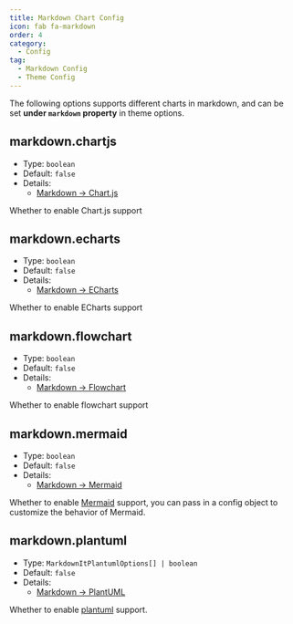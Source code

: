 ```yaml
---
title: Markdown Chart Config
icon: fab fa-markdown
order: 4
category:
  - Config
tag:
  - Markdown Config
  - Theme Config
---
```


The following options supports different charts in markdown, and can be set **under `markdown` property** in theme options.

<!-- more -->

## markdown.chartjs

- Type: `boolean`
- Default: `false`
- Details:
  - [Markdown → Chart.js](../../guide/markdown/chart/chartjs.md)

Whether to enable Chart.js support

## markdown.echarts

- Type: `boolean`
- Default: `false`
- Details:
  - [Markdown → ECharts](../../guide/markdown/chart/echarts.md)

Whether to enable ECharts support

## markdown.flowchart

- Type: `boolean`
- Default: `false`
- Details:
  - [Markdown → Flowchart](../../guide/markdown/chart/flowchart.md)

Whether to enable flowchart support

## markdown.mermaid

- Type: `boolean`
- Default: `false`
- Details:
  - [Markdown → Mermaid](../../guide/markdown/chart/mermaid.md)

Whether to enable [Mermaid](https://mermaid.js.org/) support, you can pass in a config object to customize the behavior of Mermaid.

## markdown.plantuml

- Type: `MarkdownItPlantumlOptions[] | boolean`
- Default: `false`
- Details:
  - [Markdown → PlantUML](../../guide/markdown/chart/plantuml.md)

Whether to enable [plantuml](https://plantuml.com/) support.
